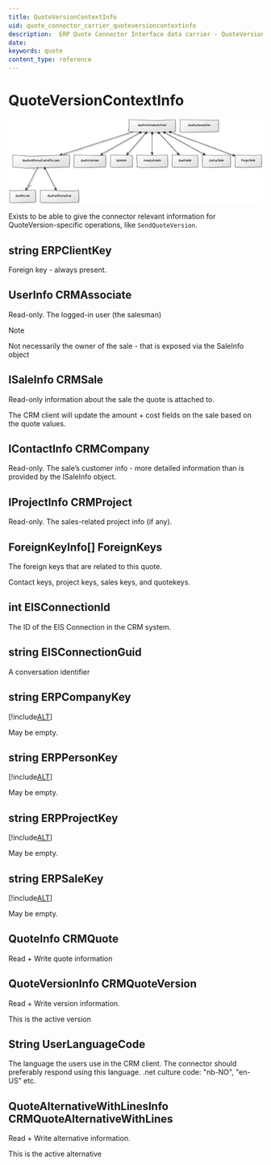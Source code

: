 ```yaml
---
title: QuoteVersionContextInfo
uid: quote_connector_carrier_quoteversioncontextinfo
description:  ERP Quote Connector Interface data carrier - QuoteVersionContextInfo
date:
keywords: quote
content_type: reference
---
```


# QuoteVersionContextInfo

![38][img1]

Exists to be able to give the connector relevant information for QuoteVersion-specific operations, like `SendQuoteVersion`.

## string ERPClientKey

Foreign key - always present.

## UserInfo CRMAssociate

Read-only. The logged-in user (the salesman)

> [!NOTE]
> Not necessarily the owner of the sale - that is exposed via the SaleInfo object

## ISaleInfo CRMSale

Read-only information about the sale the quote is attached to.

The CRM client will update the amount + cost fields on the sale based on the quote values.

## IContactInfo CRMCompany

Read-only. The sale’s customer info - more detailed information than is provided by the ISaleInfo object.

## IProjectInfo CRMProject

Read-only. The sales-related project info (if any).

## ForeignKeyInfo[] ForeignKeys

The foreign keys that are related to this quote.

Contact keys, project keys, sales keys, and quotekeys.

## int EISConnectionId

The ID of the EIS Connection in the CRM system.

## string EISConnectionGuid

A conversation identifier

## string ERPCompanyKey

[!include[ALT](./includes/erpkey.md)]

May be empty.

## string ERPPersonKey

[!include[ALT](./includes/erpkey.md)]

May be empty.

## string ERPProjectKey

[!include[ALT](./includes/erpkey.md)]

May be empty.

## string ERPSaleKey

[!include[ALT](./includes/erpkey.md)]

May be empty.

## QuoteInfo CRMQuote

Read + Write quote information

## QuoteVersionInfo CRMQuoteVersion

Read + Write version information.

This is the active version

## String UserLanguageCode

The language the users use in the CRM client. The connector should preferably respond using this language.
.net culture code: "nb-NO", "en-US" etc.

## QuoteAlternativeWithLinesInfo CRMQuoteAlternativeWithLines

Read + Write alternative information.

This is the active alternative

<!-- Referenced images -->
[img1]: media/image038.png
